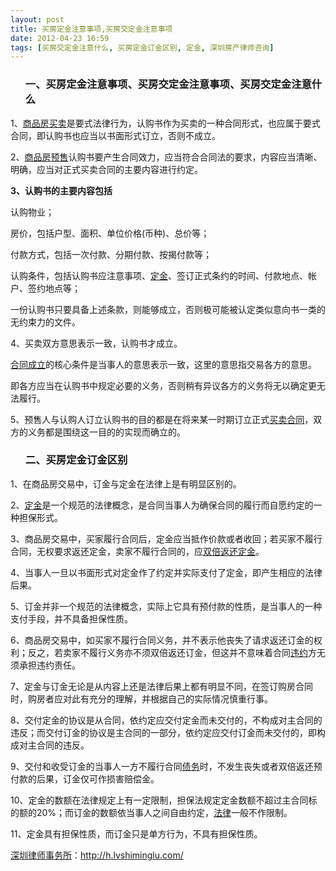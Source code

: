 ```yaml
---
layout: post
title: 买房定金注意事项,买房交定金注意事项
date: 2012-04-23 16:59
tags: [买房交定金注意什么, 买房定金订金区别, 定金, 深圳房产律师咨询]
---
```

<ol>
<h3>一、买房定金注意事项、买房交定金注意事项、买房交定金注意什么</h3>
</ol>
1、<a href="http://h.lvshiminglu.com/law/58.html">商品房买卖</a>是要式法律行为，认购书作为买卖的一种合同形式，也应属于要式合同，即认购书也应当以书面形式订立，否则不成立。

2、<a href="http://h.lvshiminglu.com/law/59.html">商品房预售</a>认购书要产生合同效力，应当符合合同法的要求，内容应当清晰、明确，应当对正式买卖合同的主要内容进行约定。

<strong>3、认购书的主要内容包括</strong>

认购物业；

房价，包括户型、面积、单位价格(币种)、总价等；

付款方式，包括一次付款、分期付款、按揭付款等；

认购条件，包括认购书应注意事项、<a href="http://h.lvshiminglu.com/law/tag/%E5%AE%9A%E9%87%91">定金</a>、签订正式条约的时间、付款地点、帐户、签约地点等；

一份认购书只要具备上述条款，则能够成立，否则极可能被认定类似意向书一类的无约束力的文件。

4、买卖双方意思表示一致，认购书才成立。

<a href="http://h.lvshiminglu.com/law/760.html">合同成立</a>的核心条件是当事人的意思表示一致，这里的意思指交易各方的意思。

即各方应当在认购书中规定必要的义务，否则稍有异议各方的义务将无以确定更无法履行。

5、预售人与认购人订立认购书的目的都是在将来某一时期订立正式<a href="http://h.lvshiminglu.com/law/711.html">买卖合同</a>，双方的义务都是围绕这一目的的实现而确立的。
<ol>
<h3>二、买房定金订金区别</h3>
</ol>
1、在商品房交易中，订金与定金在法律上是有明显区别的。

2、<a href="http://h.lvshiminglu.com/law/tag/%E5%AE%9A%E9%87%91">定金</a>是一个规范的法律概念，是合同当事人为确保合同的履行而自愿约定的一种担保形式。

3、商品房交易中，买家履行合同后，定金应当抵作价款或者收回；若买家不履行合同，无权要求返还定金，卖家不履行合同的，应<a href="http://h.lvshiminglu.com/law/tag/%E5%8F%8C%E5%80%8D%E8%BF%94%E8%BF%98%E5%AE%9A%E9%87%91">双倍返还定金</a>。

4、当事人一旦以书面形式对定金作了约定并实际支付了定金，即产生相应的法律后果。

5、订金并非一个规范的法律概念，实际上它具有预付款的性质，是当事人的一种支付手段，并不具备担保性质。

6、商品房交易中，如买家不履行合同义务，并不表示他丧失了请求返还订金的权利；反之，若卖家不履行义务亦不须双倍返还订金，但这并不意味着合同<a href="http://h.lvshiminglu.com/law/721.html">违约</a>方无须承担违约责任。

7、定金与订金无论是从内容上还是法律后果上都有明显不同，在签订购房合同时，购房者应对此有充分的理解，并根据自己的实际情况慎重行事。

8、交付定金的协议是从合同，依约定应交付定金而未交付的，不构成对主合同的违反；而交付订金的协议是主合同的一部分，依约定应交付订金而未交付的，即构成对主合同的违反。

9、交付和收受订金的当事人一方不履行合同<a href="http://h.lvshiminglu.com/law/243.html">债务</a>时，不发生丧失或者双倍返还预付款的后果，订金仅可作损害赔偿金。

10、定金的数额在法律规定上有一定限制，担保法规定定金数额不超过主合同标的额的20%；而订金的数额依当事人之间自由约定，<a href="http://h.lvshiminglu.com/law/180.html">法律</a>一般不作限制。

11、定金具有担保性质，而订金只是单方行为，不具有担保性质。

<a href="http://h.lvshiminglu.com/">深圳律师事务所</a>：<a href="http://h.lvshiminglu.com/">http://h.lvshiminglu.com/</a>

